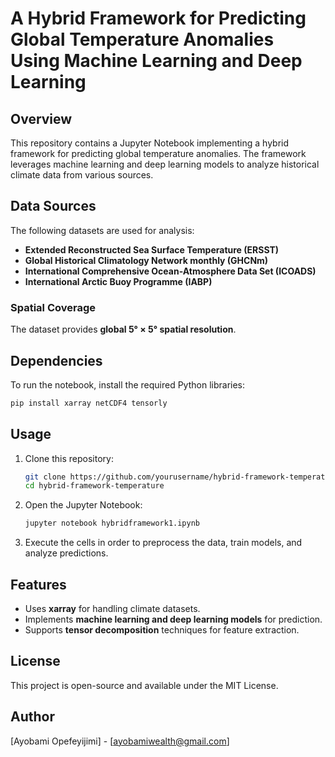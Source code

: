 # A Hybrid Framework for Predicting Global Temperature Anomalies Using Machine Learning and Deep Learning

## Overview
This repository contains a Jupyter Notebook implementing a hybrid framework for predicting global temperature anomalies. The framework leverages machine learning and deep learning models to analyze historical climate data from various sources.

## Data Sources
The following datasets are used for analysis:
- **Extended Reconstructed Sea Surface Temperature (ERSST)**
- **Global Historical Climatology Network monthly (GHCNm)**
- **International Comprehensive Ocean-Atmosphere Data Set (ICOADS)**
- **International Arctic Buoy Programme (IABP)**

### Spatial Coverage
The dataset provides **global 5° × 5° spatial resolution**.

## Dependencies
To run the notebook, install the required Python libraries:
```bash
pip install xarray netCDF4 tensorly
```

## Usage
1. Clone this repository:
   ```bash
   git clone https://github.com/yourusername/hybrid-framework-temperature.git
   cd hybrid-framework-temperature
   ```
2. Open the Jupyter Notebook:
   ```bash
   jupyter notebook hybridframework1.ipynb
   ```
3. Execute the cells in order to preprocess the data, train models, and analyze predictions.

## Features
- Uses **xarray** for handling climate datasets.
- Implements **machine learning and deep learning models** for prediction.
- Supports **tensor decomposition** techniques for feature extraction.

## License
This project is open-source and available under the MIT License.

## Author
[Ayobami Opefeyijimi] - [ayobamiwealth@gmail.com]


